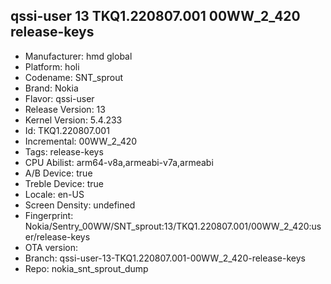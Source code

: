 ## qssi-user 13 TKQ1.220807.001 00WW_2_420 release-keys
- Manufacturer: hmd global
- Platform: holi
- Codename: SNT_sprout
- Brand: Nokia
- Flavor: qssi-user
- Release Version: 13
- Kernel Version: 5.4.233
- Id: TKQ1.220807.001
- Incremental: 00WW_2_420
- Tags: release-keys
- CPU Abilist: arm64-v8a,armeabi-v7a,armeabi
- A/B Device: true
- Treble Device: true
- Locale: en-US
- Screen Density: undefined
- Fingerprint: Nokia/Sentry_00WW/SNT_sprout:13/TKQ1.220807.001/00WW_2_420:user/release-keys
- OTA version: 
- Branch: qssi-user-13-TKQ1.220807.001-00WW_2_420-release-keys
- Repo: nokia_snt_sprout_dump
